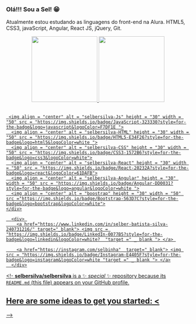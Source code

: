 ### Olá!!! Sou a Sel! 😁
Atualmente estou estudando as linguagens do front-end na Alura.
HTML5, CSS3, javaScript, Angular, React JS, jQuery, Git.

  <div align = "center">
        <a href="https://github.com/selbersilva">
        <img height = "180em" src = "https://github-readme-stats.vercel.app/api?username=selbersilva&show_icons=true&theme=dracula&include_all_commits=true&count_private=true" />
        <img height = "180em" src = "https://github-readme-stats.vercel.app/api/top-langs_count=7&theme=dracula" />
      </div>
       </div>
    <div style = "display: inline_block"> <br>

     <img align = "center" alt = "selbersilva-Js" height = "30" width = "50" src = "https://img.shields.io/badge/JavaScript-323330?style=for-the-badge&logo=javascript&logoColor=F7DF1E ">
      <img align = "center" alt = "selbersilva-HTML" height = "30" width = "50" src = "https://img.shields.io/badge/HTML5-E34F26?style=for-the-badge&logo=html5&logoColor=white ">
      <img align = "center" alt = "selbersilva-CSS" height = "30" width = "50" src = "https://img.shields.io/badge/CSS3-1572B6?style=for-the-badge&logo=css3&logoColor=white">
      <img align = "center" alt = "selbersilva-React" height = "30" width = "50" src = "https://img.shields.io/badge/React-20232A?style=for-the-badge&logo=react&logoColor=61DAFB">
      <img align = "center" alt = "selbersilva-Angular" height = "30" width = "50" src = "https://img.shields.io/badge/Angular-DD0031?style=for-the-badge&logo=angular&logoColor=white ">
      <img align = "center" alt = "boostrap" height = "30" width = "50" src ="https://img.shields.io/badge/Bootstrap-563D7C?style=for-the-badge&logo=bootstrap&logoColor=white">
    </div>

      <div> 
        <a href="https://www.linkedin.com/in/selber-batista-silva-240731216/" target="_blank"> <img src = "https://img.shields.io/badge/LinkedIn-0077B5?style=for-the-badge&logo=linkedin&logoColor=white?  "target =" _ blank "> </a> 

        <a href="https://instagram.com/selbinha"  target="_blank"> <img src = "https://img.shields.io/badge/Instagram-E4405F?style=for-the-badge&logo=instagram&logoColor=white "target =" _ blank "> </a>
      </div>
 
<!-
**selbersilva/selbersilva** is a ✨ _special_ ✨ repository because its `README.md` (this file) appears on your GitHub profile.

Here are some ideas to get you started:
<
- 
-->
